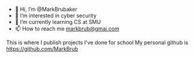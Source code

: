 - 👋 Hi, I’m @MarkBrubaker
- 👀 I’m interested in cyber security
- 🌱 I’m currently learning CS at SMU
- 📫 How to reach me markbrub@gmai.com

This is where I publish projects I've done for school
My personal github is https://github.com/MarkBrub
